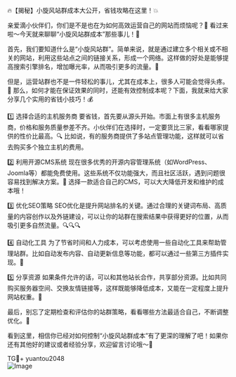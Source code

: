 🔥【揭秘】小旋风站群成本大公开，省钱攻略在这里！💥

亲爱滴小伙伴们，你们是不是也在为如何高效运营自己的网站而烦恼呢？🤔 看过来啦～今天就来聊聊“小旋风站群成本”那些事儿！🚀

首先，我们要知道什么是“小旋风站群”。简单来说，就是通过建立多个相关或不相关的网站，利用这些站点之间的链接关系，形成一个网络。这样做的好处是能够提高搜索引擎排名，增加曝光率，从而吸引更多的流量。🎯

但是，运营站群也不是一件轻松的事儿，尤其在成本上，很多人可能会觉得头疼。💸 那么，如何才能在保证效果的同时，还能有效控制成本呢？下面，我就来给大家分享几个实用的省钱小技巧！💰

1️⃣ 选择合适的主机服务商
要省钱，首先要从源头开始。市面上有很多主机服务商，价格和服务质量参差不齐。小伙伴们在选择时，一定要货比三家，看看哪家提供的性价比最高。🔍 比如说，有的服务商提供了多站点管理功能，这样就可以省去购买多个独立主机的费用。

2️⃣ 利用开源CMS系统
现在很多优秀的开源内容管理系统（如WordPress、Joomla等）都能免费使用。这些系统不仅功能强大，而且社区活跃，遇到问题很容易找到解决方案。🌱 选择一款适合自己的CMS，可以大大降低开发和维护的成本哦！

3️⃣ 优化SEO策略
SEO优化是提升网站排名的关键。通过合理的关键词布局、高质量的内容创作以及外链建设，可以让你的站群在搜索结果中获得更好的位置，从而吸引更多自然流量。🔍🔍🔍

4️⃣ 自动化工具
为了节省时间和人力成本，可以考虑使用一些自动化工具来帮助管理站群。比如自动发布内容、自动更新信息等功能，都可以通过一些第三方插件实现。🤖

5️⃣ 分享资源
如果条件允许的话，可以和其他站长合作，共享部分资源。比如共同购买服务器空间、交换友情链接等，这样既能够降低成本，又能在一定程度上提升网站权重。🤝

最后，别忘了定期检查和评估你的站群策略，看看哪些方法最适合自己，不断调整优化。💼

看到这里，相信你已经对如何控制“小旋风站群成本”有了更深的理解了吧！如果你还有其他好的建议或者经验分享，欢迎留言讨论哦～💬

TG💪+ yuantou2048  
![Image](https://github.com/user-attachments/assets/42a5a4a5-fea9-4a1d-8aa0-73e57e430cca)